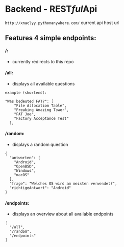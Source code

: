 # Backend - REST*ful*Api
`http://xnaclyy.pythonanywhere.com/` current api host url

## Features 4 simple endpoints:

#### /:
- currently redirects to this repo
#### /all:
- displays all available questions
```
example (shortend):

"Was bedeuted FAT?": [
    "File Allocation Table",
    "Freaking Amazing Tower",
    "FAT Joe",
    "Factory Acceptance Test"
  ],
```
#### /random:
- displays a random question
```
{
  "antworten": [
    "Android",
    "OpenBSD",
    "Windows",
    "macOS"
  ],
  "frage": "Welches OS wird am meisten verwendet?",
  "richtigeAntwort": "Android"
}
```
#### /endpoints:
- displays an overview about all available endpoints
```
[
  "/all",
  "/random",
  "/endpoints"
]
```
